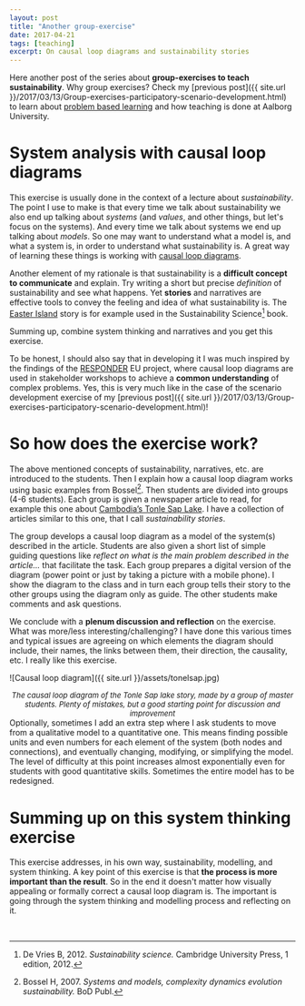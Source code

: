```yaml
---
layout: post
title: "Another group-exercise"
date: 2017-04-21
tags: [teaching]
excerpt: On causal loop diagrams and sustainability stories
---
```


Here another post of the series about **group-exercises to teach sustainability**. Why group exercises? Check my [previous post]({{ site.url }}/2017/03/13/Group-exercises-participatory-scenario-development.html) to learn about [problem based learning](http://www.en.aau.dk/about-aau/aalborg-model-problem-based-learning) and how teaching is done at Aalborg University.

# System analysis with causal loop diagrams

This exercise is usually done in the context of a lecture about _sustainability_. The point I use to make is that every time we talk about sustainability we also end up talking about _systems_ (and _values_, and other things, but let's focus on the systems). And every time we talk about systems we end up talking about _models_. So one may want to understand what a model is, and what a system is, in order to understand what sustainability is. A great way of learning these things is working with [causal loop diagrams](https://thesystemsthinker.com/causal-loop-construction-the-basics/).

Another element of my rationale is that sustainability is a **difficult concept to communicate** and explain. Try writing a short but precise _definition_ of sustainability and see what happens. Yet **stories** and narratives are effective tools to convey the feeling and idea of what sustainability is. The [Easter Island](https://en.wikipedia.org/wiki/Easter_Island) story is for example used in the Sustainability Science[^1] book.

Summing up, combine system thinking and narratives and you get this exercise.

To be honest, I should also say that in developing it I was much inspired by the findings of the [RESPONDER](http://www.scp-responder.eu/) EU project, where causal loop diagrams are used in stakeholder workshops to achieve a **common understanding** of complex problems. Yes, this is very much like in the case of the scenario development exercise of my [previous post]({{ site.url }}/2017/03/13/Group-exercises-participatory-scenario-development.html)!

# So how does the exercise work?

The above mentioned concepts of sustainability, narratives, etc. are introduced to the students. Then I explain how a causal loop diagram works using basic examples from Bossel[^2]. Then students are divided into groups (4-6 students). Each group is given a newspaper article to read, for example this one about [Cambodia’s Tonle Sap Lake](https://www.nytimes.com/2014/06/10/science/of-fish-monsoons-and-the-future.html). I have a collection of articles similar to this one, that I call _sustainability stories_.

The group develops a causal loop diagram as a model of the system(s) described in the article. Students are also given a short list of simple guiding questions like _reflect on what is the main problem described in the article..._ that facilitate the task. Each group prepares a digital version of the diagram (power point or just by taking a picture with a mobile phone). I show the diagram to the class and in turn each group tells their story to the other groups using the diagram only as guide. The other students make comments and ask questions.

We conclude with a **plenum discussion and reflection** on the exercise. What was more/less interesting/challenging? I have done this various times and typical issues are agreeing on which elements the diagram should include, their names, the links between them, their direction, the causality, etc. I really like this exercise.


![Causal loop diagram]({{ site.url }}/assets/tonelsap.jpg)
<center><i><font size="2"> The causal loop diagram of the Tonle Sap lake story, made by a group of master students. Plenty of mistakes, but a good starting point for discussion and improvement</font></i></center>
Optionally, sometimes I add an extra step where I ask students to move from a qualitative model to a quantitative one. This means finding possible units and even numbers for each element of the system (both nodes and connections), and eventually changing, modifying, or simplifying the model. The level of difficulty at this point increases almost exponentially even for students with good quantitative skills. Sometimes the entire model has to be redesigned.

# Summing up on this system thinking exercise

This exercise addresses, in his own way, sustainability, modelling, and system thinking. A key point of this exercise is that **the process is more important than the result**. So in the end it doesn't matter how visually appealing or formally correct a causal loop diagram is. The important is going through the system thinking and modelling process and reflecting on it.

&nbsp;

[^1]: De Vries B, 2012. _Sustainability science._ Cambridge University Press, 1 edition, 2012.
[^2]: Bossel H, 2007. _Systems and models, complexity dynamics evolution sustainability._ BoD Publ.
